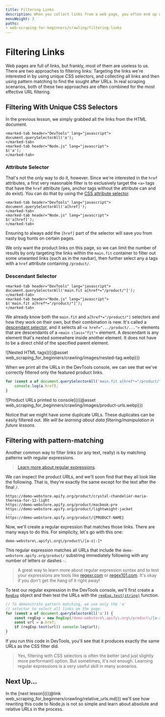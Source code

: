 ```yaml
---
title: Filtering Links
description: When you collect links from a web page, you often end up with a lot of irrelevant URLs. Learn how to filter the links to only keep the ones you need.
menuWeight: 3
paths:
- web-scraping-for-beginners/crawling/filtering-links
---
```


# [](#filtering-links) Filtering Links

Web pages are full of links, but frankly, most of them are useless to us. There are two approaches to filtering links: Targeting the links we're interested in by using unique CSS selectors, and collecting all links and then using pattern matching to find the sought after URLs. In real scraping scenarios, both of these two approaches are often combined for the most effective URL filtering.

## [](#css-filtering) Filtering With Unique CSS Selectors

In the previous lesson, we simply grabbed all the links from the HTML document.

```marked-tabs
<marked-tab header="DevTools" lang="javascript">
document.querySelectorAll('a');
</marked-tab>
<marked-tab header="Node.js" lang="javascript">
$('a');
</marked-tab>
```

### [](#attribute-selector) Attribute Selector

That's not the only way to do it, however. Since we're interested in the `href` attributes, a first very reasonable filter is to exclusively target the `<a>` tags that have the `href` attribute (yes, anchor tags without the attribute can and do exist). You can do that by using the <a href="https://developer.mozilla.org/en-US/docs/Web/CSS/Attribute_selectors" target="_blank">CSS attribute selector</a>.

```marked-tabs
<marked-tab header="DevTools" lang="javascript">
document.querySelectorAll('a[href]');
</marked-tab>
<marked-tab header="Node.js" lang="javascript">
$('a[href]');
</marked-tab>
```

Ensuring to always add the `[href]` part of the selector will save you from nasty bug hunts on certain pages.

We only want the product links on this page, so we can limit the number of results by only targeting the links within the `main.fit` container to filter out some unwanted links (such as in the navbar), then further select any a tags with a `href` attribute containing `/product/`.

### [](#descendant-selector) Descendant Selector

```marked-tabs
<marked-tab header="DevTools" lang="javascript">
document.querySelectorAll('main.fit a[href*="/product/"]');
</marked-tab>
<marked-tab header="Node.js" lang="javascript">
$('main.fit a[href*="/product/"]');
</marked-tab>
```

We already know both the `main.fit` and `a[href*="/product/"]` selectors and how they work on their own, but their combination is new. It's called a <a href="https://css-tricks.com/almanac/selectors/d/descendant/" target="_blank">descendant selector</a>, and it selects all `<a href=".../product/...">` elements that are descendants of a `<main class="fit">` element. A descendant is any element that's nested somewhere inside another element. It does not have to be a direct child of the specified parent element.

![Nested HTML tags]({{@asset web_scraping_for_beginners/crawling/images/nested-tag.webp}})

When we print all the URLs in the DevTools console, we can see that we've correctly filtered only the featured product links.

```JavaScript
for (const a of document.querySelectorAll('main.fit a[href*="/product/"]')) {
    console.log(a.href);
}
```

![Product URLs printed to console]({{@asset web_scraping_for_beginners/crawling/images/product-urls.webp}})

Notice that we might have some duplicate URLs. These duplicates can be easily filtered out. _We will be learning about data filtering/manipulation in future lessons._

## [](#pattern-matching-filter) Filtering with pattern-matching

Another common way to filter links (or any text, really) is by matching patterns with regular expressions.

> <a href="https://javascript.info/regexp-introduction" target="_blank">Learn more about regular expressions</a>.

We can inspect the product URLs, and we'll soon find that they all look like the following. That is, they're exactly the same except for the text after the final `/`.

```text
https://demo-webstore.apify.org/product/crystal-chandelier-maria-theresa-for-12-light
https://demo-webstore.apify.org/product/macbook-pro
https://demo-webstore.apify.org/product/lightweight-jacket
...
https://demo-webstore.apify.org/product/{PRODUCT-NAME}
```

Now, we'll create a regular expression that matches those links. There are many ways to do this. For simplicity, let's go with this one:

```RegExp
demo-webstore\.apify\.org\/product\/[a-z|-]*
```

This regular expression matches all URLs that include the `demo-webstore.apify.org/product/` substring immediately following with any number of letters or dashes `-`.

> A great way to learn more about regular expression syntax and to test your expressions are tools like <a href="https://regexr.com/" target="_blank">regexr.com</a> or <a href="https://regex101.com/" target="_blank">regex101.com</a>. It's okay if you don't get the hang of it right away!

To test our regular expression in the DevTools console, we'll first create a <a href="https://developer.mozilla.org/en-US/docs/Web/JavaScript/Reference/Global_Objects/RegExp" target="_blank">`RegExp`</a> object and then test the URLs with the <a href="https://developer.mozilla.org/en-US/docs/Web/JavaScript/Reference/Global_Objects/RegExp/test" target="_blank">`regExp.test(string)`</a> function.

```JavaScript
// To demonstrate pattern matching, we use only the 'a'
// selector to select all links on the page.
for (const a of document.querySelectorAll('a')) {
    const regExp = new RegExp(/demo-webstore\.apify\.org\/product\/[a-z|-]*/);
    const url = a.href;
    if (regExp.test(url)) console.log(url);
}
```

If you run this code in DevTools, you'll see that it produces exactly the same URLs as the CSS filter did.

> Yes, filtering with CSS selectors is often the better (and just slightly more performant) option. But sometimes, it's not enough. Learning regular expressions is a very useful skill in many scenarios.

## [](#next) Next Up...

In the [next lesson]({{@link web_scraping_for_beginners/crawling/relative_urls.md}}) we'll see how rewriting this code to Node.js is not so simple and learn about absolute and relative URLs in the process.

